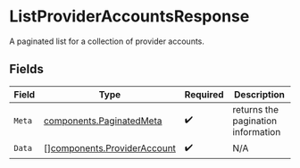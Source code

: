 # ListProviderAccountsResponse

A paginated list for a collection of provider accounts.


## Fields

| Field                                                                      | Type                                                                       | Required                                                                   | Description                                                                |
| -------------------------------------------------------------------------- | -------------------------------------------------------------------------- | -------------------------------------------------------------------------- | -------------------------------------------------------------------------- |
| `Meta`                                                                     | [components.PaginatedMeta](../../models/components/paginatedmeta.md)       | :heavy_check_mark:                                                         | returns the pagination information                                         |
| `Data`                                                                     | [][components.ProviderAccount](../../models/components/provideraccount.md) | :heavy_check_mark:                                                         | N/A                                                                        |